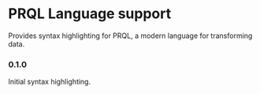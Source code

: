 # PRQL Language support

Provides syntax highlighting for PRQL, a modern language for transforming data.

### 0.1.0

Initial syntax highlighting.
